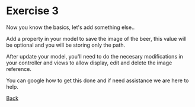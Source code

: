 # Exercise 3

Now you know the basics, let's add something else..

Add a property in your model to save the image of the beer, this value will be optional and you will be storing only the path.

After update your model, you'll need to do the necesary modifications in your controller and views 
to allow display, edit and delete the image reference.

You can google how to get this done and if need assistance we are here to help.

[Back](https://github.com/yeseniamolinab/mvc5-introduction/blob/master/README.md)
